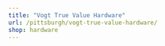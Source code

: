 ```yaml
---
title: "Vogt True Value Hardware"
url: /pittsburgh/vogt-true-value-hardware/
shop: hardware
---
```

